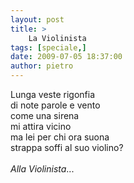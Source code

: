 ```yaml
---
layout: post
title: >
    La Violinista
tags: [speciale,]
date: 2009-07-05 18:37:00
author: pietro
---
```

Lunga veste rigonfia<br/>di note parole e vento<br/>come una sirena<br/>mi attira vicino<br/>ma lei per chi ora suona<br/>strappa soffi al suo violino?<br/><br/><span style="font-style: italic">Alla Violinista</span>...

